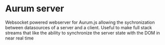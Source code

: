 # Aurum server
Websocket powered webserver for Aurum.js allowing the sychronization between datasources of a server and a client. Useful to make full stack streams that
like the ability to synchronize the server state with the DOM in near real time
